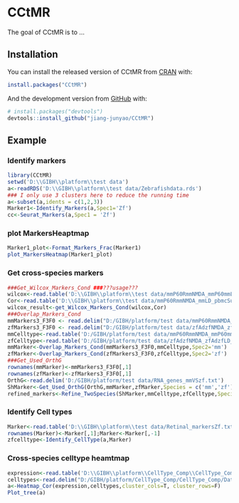 
<!-- README.md is generated from README.Rmd. Please edit that file -->

# CCtMR

<!-- badges: start -->
<!-- badges: end -->

The goal of CCtMR is to …

## Installation

You can install the released version of CCtMR from
[CRAN](https://CRAN.R-project.org) with:

``` r
install.packages("CCtMR")
```

And the development version from [GitHub](https://github.com/) with:

``` r
# install.packages("devtools")
devtools::install_github("jiang-junyao/CCtMR")
```

## Example

### Identify markers

``` r
library(CCtMR)
setwd('D:\\GIBH\\platform\\test data')
a<-readRDS('D:\\GIBH\\platform\\test data/Zebrafishdata.rds')
### I only use 3 clusters here to reduce the running time
a<-subset(a,idents = c(1,2,3))
Marker1<-Identify_Markers(a,Spec1='Zf')
cc<-Seurat_Markers(a,Spec1 = 'Zf')
```

### plot MarkersHeaptmap

``` r
Marker1_plot<-Format_Markers_Frac(Marker1)
plot_MarkersHeatmap(Marker1_plot)
```

### Get cross-species markers

``` r
###Get_Wilcox_Markers_Cond ###???usage???
wilcox<-read.table('D:\\GIBH\\platform\\test data/mmP60RmmNMDA_mmP60mmLD_wilcoxMG_MarkerGenes.txt')
Cor<-read.table('D:\\GIBH\\platform\\test data/mmP60RmmNMDA_mmLD_pbmcSubC_MG_Bin50_R5_GeneCor.txt',header = T)
wilcox_result<-get_Wilcox_Markers_Cond(wilcox,Cor)
###Overlap_Markers_Cond
mmMarkers3_F3F0 <- read.delim("D:/GIBH/platform/test data/mmP60RmmNMDA_mmP60mmLD_P03_Markers3_F3F0.txt")
zfMarkers3_F3F0 <- read.delim("D:/GIBH/platform/test data/zfAdzfNMDA_zfAdzfLD_zfAdzfTR_P03_Markers3_F3F0.txt")
mmCelltype<-read.table('D:/GIBH/platform/test data/mmP60RmmNMDA_mmP60mmLD_Cell_Types.txt',header = T)
zfCelltype<-read.table('D:/GIBH/platform/test data/zfAdzfNMDA_zfAdzfLD_zfAdzfTR_Cell_Types.txt',header = T)
mmMarker<-Overlap_Markers_Cond(mmMarkers3_F3F0,mmCelltype,Spec2='mm')
zfMarker<-Overlap_Markers_Cond(zfMarkers3_F3F0,zfCelltype,Spec2='zf')
###Get_Used_OrthG
rownames(mmMarker)<-mmMarkers3_F3F0[,1]
rownames(zfMarker)<-zfMarkers3_F3F0[,1]
OrthG<-read.delim('D:/GIBH/platform/test data/RNA_genes_mmVSzf.txt')
ShMarker<-Get_Used_OrthG(OrthG,mmMarker,zfMarker,Species = c('mm','zf'))
refined_markers<-Refine_TwoSpecies(ShMarker,mmCelltype,zfCelltype,Species = c('mm','zf'))
```

### Identify Cell types

``` r
Marker<-read.table('D:\\GIBH\\platform\\test data/Retinal_markersZf.txt',header = T)
rownames(Marker)<-Marker[,1];Marker<-Marker[,-1]
zfcelltype<-Identify_CellType(a,Marker)
```

### Cross-species celltype heamtmap

``` r
expression<-read.table('D:\\GIBH\\platform\\CellType_Comp\\CellType_Comp\\Data/mmP60RmmNMDA_chP10chNMDA_zfAdzfNMDA_Power01_SharedMarkers_Frac.txt')
celltypes<-read.delim("D:/GIBH/platform/CellType_Comp/CellType_Comp/Data/mmP60RmmNMDA_chP10chNMDA_zfAdzfNMDA_Cell_Types.txt")
a<-Heatmap_Cor(expression,celltypes,cluster_cols=T, cluster_rows=F)
Plot_tree(a)
```

### 
